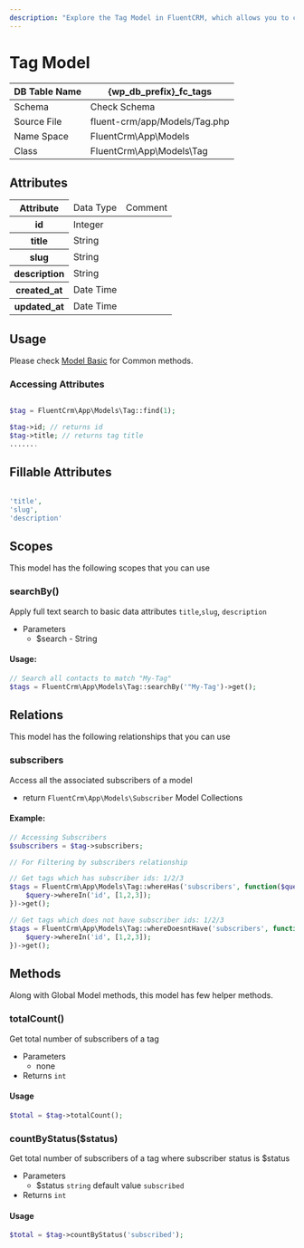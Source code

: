 ```yaml
---
description: "Explore the Tag Model in FluentCRM, which allows you to categorize and segment your contacts with custom tags."
---
```


# Tag Model

| DB Table Name | {wp_db_prefix}_fc_tags                                                   |
|---------------|--------------------------------------------------------------------------|
| Schema        | <a :href="$withBase('/database/#fc-subscribers-table')">Check Schema</a> |
| Source File   | fluent-crm/app/Models/Tag.php                                            |
| Name Space    | FluentCrm\App\Models                                                     |
| Class         | FluentCrm\App\Models\Tag                                                 |

## Attributes
<table class="nowrap">
   <thead>
      <tr>
         <th>Attribute</th>
         <td>Data Type</td>
         <td>Comment</td>
      </tr>
   </thead>
   <tbody>
      <tr>
         <th>id</th>
         <td>Integer</td>
         <td></td>
      </tr>
      <tr>
         <th>title</th>
         <td>String</td>
         <td></td>
      </tr>
      <tr>
         <th>slug</th>
         <td>String</td>
         <td></td>
      </tr>
      <tr>
         <th>description</th>
         <td>String</td>
         <td></td>
      </tr>
      <tr>
         <th>created_at</th>
         <td>Date Time</td>
         <td></td>
      </tr>
      <tr>
         <th>updated_at</th>
         <td>Date Time</td>
         <td></td>
      </tr>
   </tbody>
</table>

## Usage
Please check <a href="/database/models/">Model Basic</a> for Common methods.


### Accessing Attributes

```php 

$tag = FluentCrm\App\Models\Tag::find(1);

$tag->id; // returns id
$tag->title; // returns tag title
.......
```


## Fillable Attributes

```php

'title',
'slug',
'description'
```


## Scopes
This model has the following scopes that you can use

### searchBy()

Apply full text search to basic data attributes
`title`,`slug`, `description`

- Parameters
    - $search - String
#### Usage:

```php 
// Search all contacts to match "My-Tag"
$tags = FluentCrm\App\Models\Tag::searchBy('"My-Tag')->get();
```


## Relations
This model has the following relationships that you can use

### subscribers
Access all the associated subscribers of a model

- return `FluentCrm\App\Models\Subscriber` Model Collections

#### Example:
```php 
// Accessing Subscribers
$subscribers = $tag->subscribers;

// For Filtering by subscribers relationship

// Get tags which has subscriber ids: 1/2/3
$tags = FluentCrm\App\Models\Tag::whereHas('subscribers', function($query) {
    $query->whereIn('id', [1,2,3]);
})->get();

// Get tags which does not have subscriber ids: 1/2/3
$tags = FluentCrm\App\Models\Tag::whereDoesntHave('subscribers', function($query) {
    $query->whereIn('id', [1,2,3]);
})->get();

```



## Methods
Along with Global Model methods, this model has few helper methods.

### totalCount()
Get total number of subscribers of a tag

- Parameters
    - none
- Returns `int`

#### Usage
```php 
$total = $tag->totalCount();
```


### countByStatus($status)
Get total number of subscribers of a tag where subscriber status is $status

- Parameters
  - $status `string` default value `subscribed`
- Returns `int`

#### Usage
```php 
$total = $tag->countByStatus('subscribed');
```